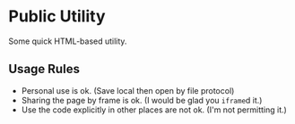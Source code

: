 # Public Utility

Some quick HTML-based utility.

## Usage Rules

- Personal use is ok. (Save local then open by file protocol)
- Sharing the page by frame is ok. (I would be glad you `iframe`d it.)
- Use the code explicitly in other places are not ok. (I'm not permitting it.)